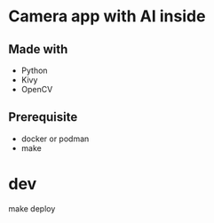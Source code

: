 # Camera app with AI inside

## Made with  
- Python
- Kivy
- OpenCV

## Prerequisite
- docker or podman
- make

# dev
make deploy